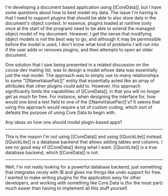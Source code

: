 

I'm developing a document based application using [[CoreData]], but I have some questions about how to best model my data.  The issue I'm having is that I need to support plugins that should be able to also store data in the document's object context.  In essence, plugins loaded at runtime (only once at the start of the program) need to be able to extend the managed object model of my document.  However, I get the sense that modifying object models is not the best way to go, and although it may be permissible before the model is used, I don't know what kind of problems I will run into if the user adds or removes plugins, and then attempts to open an older document.

One solution that I saw being presented in a related discussion on the cocoa-dev mailing list, was to design a model whose data was essentially just the real model.  The approach was to simply use to-many relationships to some "[[NameValuePair]]" entity that essentially acted like an array of attributes that other plugins could add to.  However, this approach significantly limits the capabilities of [[CoreData]], in that you will no longer get as much for free.  For instance, when designing the interface for, how would one bind a text field to one of the [[NameValuePair]]'s?  It seems that using this approach would require a lot of custom coding, which sort of defeats the purpose of using Core Data to begin with.

Any ideas on how one should model plugin-based apps?

----

This is the reason I'm not using [[CoreData]] and using [[QuickLite]] instead. [[QuickLite]] is a database backend that allows adding tables and columns. I see no good way of [[CoreData]] doing what I want. [[QuickLite]] is a true database backend, which [[CoreData]] is not.

----

Well, I'm not really looking for a powerful database backend, just something that integrates nicely with IB and gives me things like undo support for free.  I wanted to make writing plugins for the application easy for other developers, and working with something like Core Data is (for the most part) much easier than having to implement all this stuff yourself.